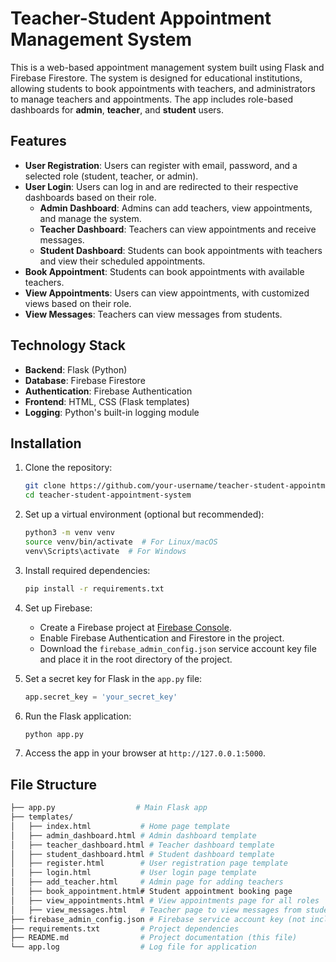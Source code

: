 # Teacher-Student Appointment Management System

This is a web-based appointment management system built using Flask and Firebase Firestore. The system is designed for educational institutions, allowing students to book appointments with teachers, and administrators to manage teachers and appointments. The app includes role-based dashboards for **admin**, **teacher**, and **student** users.

## Features
- **User Registration**: Users can register with email, password, and a selected role (student, teacher, or admin).
- **User Login**: Users can log in and are redirected to their respective dashboards based on their role.
  - **Admin Dashboard**: Admins can add teachers, view appointments, and manage the system.
  - **Teacher Dashboard**: Teachers can view appointments and receive messages.
  - **Student Dashboard**: Students can book appointments with teachers and view their scheduled appointments.
- **Book Appointment**: Students can book appointments with available teachers.
- **View Appointments**: Users can view appointments, with customized views based on their role.
- **View Messages**: Teachers can view messages from students.

## Technology Stack
- **Backend**: Flask (Python)
- **Database**: Firebase Firestore
- **Authentication**: Firebase Authentication
- **Frontend**: HTML, CSS (Flask templates)
- **Logging**: Python's built-in logging module

## Installation

1. Clone the repository:
    ```bash
    git clone https://github.com/your-username/teacher-student-appointment-system.git
    cd teacher-student-appointment-system
    ```

2. Set up a virtual environment (optional but recommended):
    ```bash
    python3 -m venv venv
    source venv/bin/activate  # For Linux/macOS
    venv\Scripts\activate  # For Windows
    ```

3. Install required dependencies:
    ```bash
    pip install -r requirements.txt
    ```

4. Set up Firebase:
    - Create a Firebase project at [Firebase Console](https://console.firebase.google.com/).
    - Enable Firebase Authentication and Firestore in the project.
    - Download the `firebase_admin_config.json` service account key file and place it in the root directory of the project.

5. Set a secret key for Flask in the `app.py` file:
    ```python
    app.secret_key = 'your_secret_key'
    ```

6. Run the Flask application:
    ```bash
    python app.py
    ```

7. Access the app in your browser at `http://127.0.0.1:5000`.

## File Structure
```bash
├── app.py                  # Main Flask app
├── templates/
│   ├── index.html           # Home page template
│   ├── admin_dashboard.html # Admin dashboard template
│   ├── teacher_dashboard.html # Teacher dashboard template
│   ├── student_dashboard.html # Student dashboard template
│   ├── register.html        # User registration page template
│   ├── login.html           # User login page template
│   ├── add_teacher.html     # Admin page for adding teachers
│   ├── book_appointment.html# Student appointment booking page
│   ├── view_appointments.html # View appointments page for all roles
│   ├── view_messages.html   # Teacher page to view messages from students
├── firebase_admin_config.json # Firebase service account key (not included in repo)
├── requirements.txt         # Project dependencies
├── README.md                # Project documentation (this file)
└── app.log                  # Log file for application
